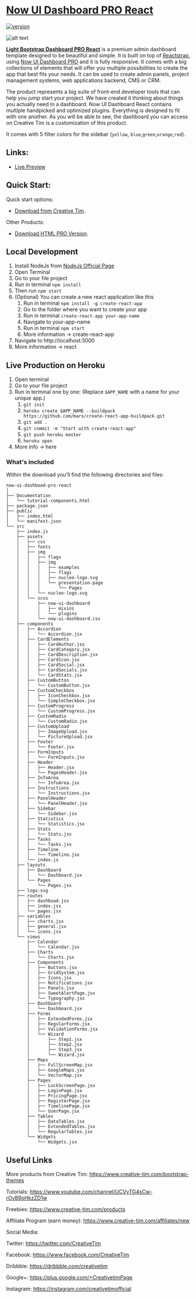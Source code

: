 # [Now UI Dashboard PRO React](https://timcreative.github.io/now-ui-dashboard-pro-react)
[![version][version-badge]][CHANGELOG]

![alt text](https://s3.amazonaws.com/creativetim_bucket/products/73/opt_nudp_react_thumbnail.jpg)

**[Light Bootstrap Dashboard PRO React](https://timcreative.github.io/now-ui-dashboard-pro-react)** is a premium admin dashboard template designed to be beautiful and simple. It is built on top of [Reactstrap](https://reactstrap.github.io/), using [Now UI Dashboard PRO](https://www.creative-tim.com/product/now-ui-dashboard-pro) and it is fully responsive. It comes with a big collections of elements that will offer you multiple possibilities to create the app that best fits your needs. It can be used to create admin panels, project management systems, web applications backend, CMS or CRM.

The product represents a big suite of front-end developer tools that can help you jump start your project. We have created it thinking about things you actually need in a dashboard. Now UI Dashboard React contains multiple handpicked and optimized plugins. Everything is designed to fit with one another. As you will be able to see, the dashboard you can access on Creative Tim is a customization of this product.

It comes with 5 filter colors for the sidebar (`yellow`, `blue`,`green`,`orange`,`red`).

## Links:

+ [Live Preview](https://timcreative.github.io/now-ui-dashboard-pro-react)

## Quick Start:

Quick start options:

+ [Download from Creative Tim](https://www.creative-tim.com/product/now-ui-dashboard-pro-react).

Other Products:

+ [Download HTML PRO Version](https://www.creative-tim.com/product/now-ui-dashboard-pro).

## Local Development

1. Install NodeJs from [NodeJs Official Page](https://nodejs.org/en)
2. Open Terminal
3. Go to your file project
4. Run in terminal ```npm install```
5. Then run ```npm start```
6. (Optional) You can create a new react application like this
    1. Run in terminal ```npm install -g create-react-app```
    2. Go to the folder where you want to create your app
    3. Run in terminal ```create-react-app your-app-name```
    4. Navigate to your-app-name
    5. Run in terminal ```npm start```
    6. More information → create-react-app
7. Navigate to http://localhost:3000
8. More information → react

## Live Production on Heroku

1. Open terminal
2. Go to your file project
3. Run in terminal one by one: (Replace ```$APP_NAME``` with a name for your unique app.)
    1. ```git init```
    2. ```heroku create $APP_NAME --buildpack https://github.com/mars/create-react-app-buildpack.git```
    3. ```git add .```
    4. ```git commit -m "Start with create-react-app"```
    5. ```git push heroku master```
    6. ```heroku open```
4. More info → here


### What's included

Within the download you'll find the following directories and files:
```
now-ui-dashboad-pro-react
│
├── Documentation
│   └── tutorial-components.html
├── package.json
├── public
│   ├── index.html
│   └── manifest.json
└── src
    ├── index.js
    ├── assets
    │   ├── css
    │   ├── fonts
    │   ├── img
    │   │   ├── flags
    │   │   ├── img
    │   │   │   ├── examples
    │   │   │   ├── flags
    │   │   │   ├── nucleo-logo.svg
    │   │   │   └── presentation-page
    │   │   │       └── Pages
    │   │   └── nucleo-logo.svg
    │   └── scss
    │       ├── now-ui-dashboard
    │       │   ├── mixins
    │       │   └── plugins
    │       └── now-ui-dashboard.css
    ├── components
    │   ├── Accordion
    │   │   └── Accordion.jsx
    │   ├── CardElements
    │   │   ├── CardAuthor.jsx
    │   │   ├── CardCategory.jsx
    │   │   ├── CardDescription.jsx
    │   │   ├── CardIcon.jsx
    │   │   ├── CardSocial.jsx
    │   │   ├── CardSocials.jsx
    │   │   └── CardStats.jsx
    │   ├── CustomButton
    │   │   └── CustomButton.jsx
    │   ├── CustomCheckbox
    │   │   ├── IconCheckbox.jsx
    │   │   └── SimpleCheckbox.jsx
    │   ├── CustomProgress
    │   │   └── CustomProgress.jsx
    │   ├── CustomRadio
    │   │   └── CustomRadio.jsx
    │   ├── CustomUpload
    │   │   ├── ImageUpload.jsx
    │   │   └── PictureUpload.jsx
    │   ├── Footer
    │   │   └── Footer.jsx
    │   ├── FormInputs
    │   │   └── FormInputs.jsx
    │   ├── Header
    │   │   ├── Header.jsx
    │   │   └── PagesHeader.jsx
    │   ├── InfoArea
    │   │   └── InfoArea.jsx
    │   ├── Instructions
    │   │   └── Instructions.jsx
    │   ├── PanelHeader
    │   │   └── PanelHeader.jsx
    │   ├── Sidebar
    │   │   └── Sidebar.jsx
    │   ├── Statistics
    │   │   └── Statistics.jsx
    │   ├── Stats
    │   │   └── Stats.jsx
    │   ├── Tasks
    │   │   └── Tasks.jsx
    │   ├── Timeline
    │   │   └── Timeline.jsx
    │   └── index.js
    ├── layouts
    │   ├── Dashboard
    │   │   └── Dashboard.jsx
    │   └── Pages
    │       └── Pages.jsx
    ├── logo.svg
    ├── routes
    │   ├── dashboad.jsx
    │   ├── index.jsx
    │   └── pages.jsx
    ├── variables
    │   ├── charts.jsx
    │   ├── general.jsx
    │   └── icons.jsx
    └── views
        ├── Calendar
        │   └── Calendar.jsx
        ├── Charts
        │   └── Charts.jsx
        ├── Components
        │   ├── Buttons.jsx
        │   ├── GridSystem.jsx
        │   ├── Icons.jsx
        │   ├── Notifications.jsx
        │   ├── Panels.jsx
        │   ├── SweetAlertPage.jsx
        │   └── Typography.jsx
        ├── Dashboard
        │   └── Dashboard.jsx
        ├── Forms
        │   ├── ExtendedForms.jsx
        │   ├── RegularForms.jsx
        │   ├── ValidationForms.jsx
        │   └── Wizard
        │       ├── Step1.jsx
        │       ├── Step2.jsx
        │       ├── Step3.jsx
        │       └── Wizard.jsx
        ├── Maps
        │   ├── FullScreenMap.jsx
        │   ├── GoogleMaps.jsx
        │   └── VectorMap.jsx
        ├── Pages
        │   ├── LockScreenPage.jsx
        │   ├── LoginPage.jsx
        │   ├── PricingPage.jsx
        │   ├── RegisterPage.jsx
        │   ├── TimelinePage.jsx
        │   └── UserPage.jsx
        ├── Tables
        │   ├── DataTables.jsx
        │   ├── ExtendedTables.jsx
        │   └── RegularTables.jsx
        └── Widgets
            └── Widgets.jsx
```
## Useful Links

More products from Creative Tim: <https://www.creative-tim.com/bootstrap-themes>

Tutorials: <https://www.youtube.com/channel/UCVyTG4sCw-rOvB9oHkzZD1w>

Freebies: <https://www.creative-tim.com/products>

Affiliate Program (earn money): <https://www.creative-tim.com/affiliates/new>

Social Media:

Twitter: <https://twitter.com/CreativeTim>

Facebook: <https://www.facebook.com/CreativeTim>

Dribbble: <https://dribbble.com/creativetim>

Google+: <https://plus.google.com/+CreativetimPage>

Instagram: <https://instagram.com/creativetimofficial>

[CHANGELOG]: ./CHANGELOG.md

[LICENSE]: ./LICENSE.md
[version-badge]: https://img.shields.io/badge/version-1.0.1-blue.svg
